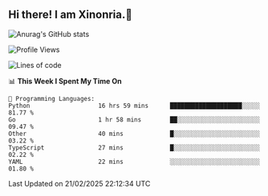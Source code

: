 ## Hi there! I am Xinonria.👋

![Anurag's GitHub stats](https://status-git-main-xinonrias-projects-f26540e3.vercel.app/api?username=xinonria&hide=stars,issues)

<!--START_SECTION:waka-->
![Profile Views](http://img.shields.io/badge/Profile%20Views-0-blue)

![Lines of code](https://img.shields.io/badge/From%20Hello%20World%20I%27ve%20Written-996.0%20thousand%20lines%20of%20code-blue)

📊 **This Week I Spent My Time On** 

```text
💬 Programming Languages: 
Python                   16 hrs 59 mins      ████████████████████░░░░░   81.77 % 
Go                       1 hr 58 mins        ██░░░░░░░░░░░░░░░░░░░░░░░   09.47 % 
Other                    40 mins             █░░░░░░░░░░░░░░░░░░░░░░░░   03.22 % 
TypeScript               27 mins             █░░░░░░░░░░░░░░░░░░░░░░░░   02.22 % 
YAML                     22 mins             ░░░░░░░░░░░░░░░░░░░░░░░░░   01.80 % 
```


 Last Updated on 21/02/2025 22:12:34 UTC
<!--END_SECTION:waka-->

<!--
**xinonria/xinonria** is a ✨ _special_ ✨ repository because its `README.md` (this file) appears on your GitHub profile.

Here are some ideas to get you started:

- 🔭 I’m currently working on ...
- 🌱 I’m currently learning ...
- 👯 I’m looking to collaborate on ...
- 🤔 I’m looking for help with ...
- 💬 Ask me about ...
- 📫 How to reach me: ...
- 😄 Pronouns: ...
- ⚡ Fun fact: ...
-->
